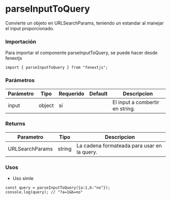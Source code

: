 # parseInputToQuery

Convierte un objeto en URLSearchParams, teniendo un estandar al manejar el input proporcionado.

### Importación

Para importar el componente parseInputToQuery, se puede hacer desde fenextjs

```tsx copy
import { parseInputToQuery } from "fenextjs";
```

### Parámetros

| Parámetro | Tipo | Requerido | Default | Descripcion |
| --------- | ---- | --------- | ------- | ----------- |
| input | object | sí |  | El input a combertir en string. |
### Returns

| Parametro | Tipo | Descripcion |
| --------- | ---- | ----------- |
| URLSearchParams | string  | La cadena formateada para usar en la query. |
### Usos

- Uso simle

```tsx copy
const query = parseInputToQuery({a:1,b:"no"});
console.log(query); // "?a=1&b=no"
```


